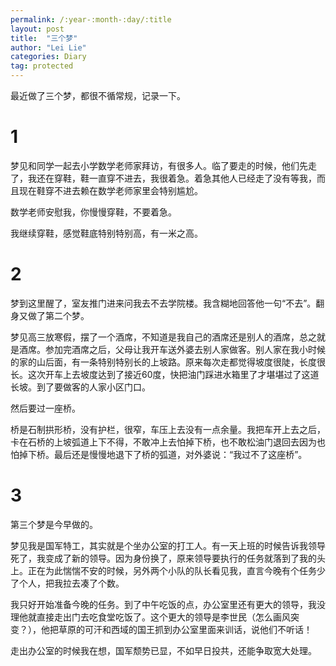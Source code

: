 ```yaml
---
permalink: /:year-:month-:day/:title
layout: post
title:  "三个梦"
author: "Lei Lie"
categories: Diary
tag: protected
---
```


最近做了三个梦，都很不循常规，记录一下。

# 1

梦见和同学一起去小学数学老师家拜访，有很多人。临了要走的时候，他们先走了，我还在穿鞋，鞋一直穿不进去，我很着急。着急其他人已经走了没有等我，而且现在鞋穿不进去赖在数学老师家里会特别尴尬。

数学老师安慰我，你慢慢穿鞋，不要着急。

我继续穿鞋，感觉鞋底特别特别高，有一米之高。

# 2

梦到这里醒了，室友推门进来问我去不去学院楼。我含糊地回答他一句“不去”。翻身又做了第二个梦。

梦见高三放寒假，摆了一个酒席，不知道是我自己的酒席还是别人的酒席，总之就是酒席。参加完酒席之后，父母让我开车送外婆去别人家做客。别人家在我小时候的家的山后面，有一条特别特别长的上坡路。原来每次走都觉得坡度很陡，长度很长。这次开车上去坡度达到了接近60度，快把油门踩进水箱里了才堪堪过了这道长坡。到了要做客的人家小区门口。

然后要过一座桥。

桥是石制拱形桥，没有护栏，很窄，车压上去没有一点余量。我把车开上去之后，卡在石桥的上坡弧道上下不得，不敢冲上去怕掉下桥，也不敢松油门退回去因为也怕掉下桥。最后还是慢慢地退下了桥的弧道，对外婆说：“我过不了这座桥”。

# 3

第三个梦是今早做的。

梦见我是国军特工，其实就是个坐办公室的打工人。有一天上班的时候告诉我领导死了，我变成了新的领导。因为身份换了，原来领导要执行的任务就落到了我的头上。正在为此惴惴不安的时候，另外两个小队的队长看见我，直言今晚有个任务少了个人，把我拉去凑了个数。

我只好开始准备今晚的任务。到了中午吃饭的点，办公室里还有更大的领导，我没理他就直接走出门去吃食堂吃饭了。这个更大的领导是李世民（怎么画风突变？），他把草原的可汗和西域的国王抓到办公室里面来训话，说他们不听话！

走出办公室的时候我在想，国军颓势已显，不如早日投共，还能争取宽大处理。

